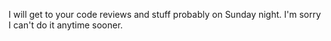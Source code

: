 I will get to your code reviews and stuff probably on Sunday night. I'm sorry I can't do it anytime sooner.